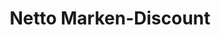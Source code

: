 ---
title: "Netto Marken-Discount"
url: /doberlug-kirchhain/netto-marken-discount/
shop: Supermarkt
---